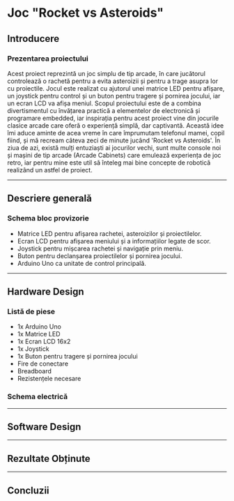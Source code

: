# Joc "Rocket vs Asteroids"

## Introducere

### Prezentarea proiectului

Acest proiect reprezintă un joc simplu de tip arcade, în care jucătorul controlează o rachetă pentru a evita asteroizii și pentru a trage asupra lor cu proiectile. Jocul este realizat cu ajutorul unei matrice LED pentru afișare, un joystick pentru control și un buton pentru tragere și pornirea jocului, iar un ecran LCD va afișa meniul.
Scopul proiectului este de a combina divertismentul cu învățarea practică a elementelor de electronică și programare embedded, iar inspirația pentru acest proiect vine din jocurile clasice arcade care oferă o experiență simplă, dar captivantă. Această idee îmi aduce aminte de acea vreme în care împrumutam telefonul mamei, copil fiind, și mă recream câteva zeci de minute jucând 'Rocket vs Asteroids'.
În ziua de azi, există mulți entuziaști ai jocurilor vechi, sunt multe console noi și mașini de tip arcade (Arcade Cabinets) care emulează experiența de joc retro, iar pentru mine este util să înteleg mai bine concepte de robotică realizând un astfel de proiect.

---

## Descriere generală

### Schema bloc provizorie

- Matrice LED pentru afișarea rachetei, asteroizilor și proiectilelor.
- Ecran LCD pentru afișarea meniului și a informațiilor legate de scor.
- Joystick pentru mișcarea rachetei și navigație prin meniu.
- Buton pentru declanșarea proiectilelor și pornirea jocului.
- Arduino Uno ca unitate de control principală.

---

## Hardware Design

### Listă de piese

- 1x Arduino Uno
- 1x Matrice LED
- 1x Ecran LCD 16x2
- 1x Joystick
- 1x Buton pentru tragere și pornirea jocului
- Fire de conectare
- Breadboard
- Rezistențele necesare

### Schema electrică

---

## Software Design

---

## Rezultate Obținute

---

## Concluzii
